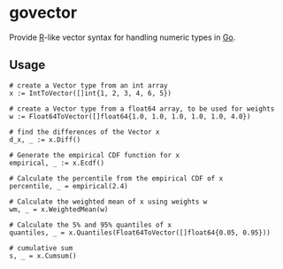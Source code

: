 # govector

Provide [R](http://cran.r-project.org)-like vector syntax for handling numeric types in [Go](http://golang.org).

## Usage

```
# create a Vector type from an int array
x := IntToVector([]int{1, 2, 3, 4, 6, 5})

# create a Vector type from a float64 array, to be used for weights
w := Float64ToVector([]float64{1.0, 1.0, 1.0, 1.0, 1.0, 4.0})

# find the differences of the Vector x
d_x, _ := x.Diff()

# Generate the empirical CDF function for x
empirical, _ := x.Ecdf()

# Calculate the percentile from the empirical CDF of x
percentile, _ = empirical(2.4)

# Calculate the weighted mean of x using weights w
wm, _ = x.WeightedMean(w)

# Calculate the 5% and 95% quantiles of x
quantiles, _ = x.Quantiles(Float64ToVector([]float64{0.05, 0.95}))

# cumulative sum
s, _ = x.Cumsum()
```
